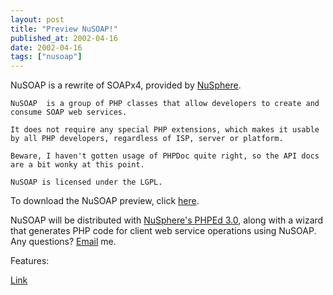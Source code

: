```yaml
---
layout: post
title: "Preview NuSOAP!"
published_at: 2002-04-16
date: 2002-04-16
tags: ["nusoap"]
---
```


NuSOAP is a rewrite of SOAPx4, provided by [NuSphere](http://www.nusphere.com).  

    NuSOAP  is a group of PHP classes that allow developers to create and consume SOAP web services.  

    It does not require any special PHP extensions, which makes it usable by all PHP developers, regardless of ISP, server or platform.  

    Beware, I haven't gotten usage of PHPDoc quite right, so the API docs are a bit wonky at this point.  

    NuSOAP is licensed under the LGPL.  

To download the NuSOAP preview, click [here](/download.php?url=/nusoap/downloads/nusoap-0.6.zip). <p>NuSOAP will be distributed with [NuSphere's PHPEd 3.0](http://www.nusphere.com), along with a wizard that generates PHP code for client web service operations using NuSOAP. Any questions? [Email](mailto:dietrich@ganx4.com) me.<p>Features:

[Link]()  